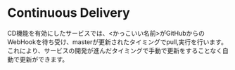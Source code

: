 # Continuous Delivery
CD機能を有効にしたサービスでは、<かっこいい名前>がGitHubからのWebHookを待ち受け、masterが更新されたタイミングでpull,実行を行います。
これにより、サービスの開発が進んだタイミングで手動で更新をすることなく自動で更新ができます。

